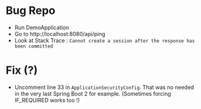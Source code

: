 # Bug Repo

- Run DemoApplication
- Go to http://localhost:8080/api/ping
- Look at Stack Trace : `Cannot create a session after the response has been committed`

# Fix (?)

- Uncomment line 33 in `ApplicationSecurityConfig`. That was no needed in the very last Spring Boot 2 for example. (Sometimes forcing IF_REQUIRED works too !)
